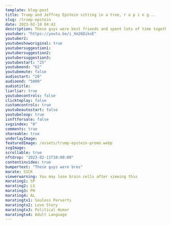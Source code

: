 ```yaml
---
template: blog-post
title: Trump and Jeffrey Epstein sitting in a tree, r a p i n g...
slug: /trump-epstein
date: 2023-02-18 04:43
description: These guys were best friends and spent lots of time together.
youtuber: "https://youtu.be/i_Xm26DikxE"
youtuber2: 
youtubeshoworiginal: true
youtubersuggestion1: 
youtubersuggestion2: 
youtubersuggestion3: 
youtubestart: "25"
youtubeend: "62"
youtubemute: false
audiostart: "20"
audioend: "5000"
audiotitle: 
liarliar: true
youtubecontrols: false
clicktoplay: false
customcontrols: true
youtubeautostart: false
youtubeloop: true
isnftforsale: false
svgzindex: "0"
comments: true
shareable: true
underlayImage: 
featuredImage: /assets/trump-epstein-promo.webp
svgImage: 
scrollable: true
nftdrop: "2023-02-11T10:00:00"
contentinvideo: true
bumpertext: "These guys were bros"
marate: SICK
viewerwarning: You may lose brain cells after viewing this
marating1: SP
marating2: LS
marating3: PH
marating4: AL
maratingtx1: Souless Perverts
maratingtx2: Love Story
maratingtx3: Political Humor
maratingtx4: Adult Language
---
```



<!-- https://youtu.be/8EPEkk6qWkg IVANKA/TRUMP -->


<!-- <div class="contentinside lake1" style=""> -->
<!-- <img class="" src="/assets/lakemouth.webp" width="100%" style=" z-index:-1; opacity:0;
animation: kariFilter 6s ease-in-out;
animation-delay: 4s;
animation-iteration-count:infinite;
" /> -->


<!-- <div class="bubble bubble-bottom-left" style="position:absolute; width:; top:30%; left:20vw; display:flex; justify-content:center;backdrop-filter: blur(6px);
animation: bubbleBop 9s ease-in;
animation-delay: 6s;
animation-direction: forwards;
animation-iteration-count:1;
opacity:0;
"><span style="font-size:120%; font-weight:bold;"><span style="font-size:160%; font-weight:bold;"></span></div>


<div class="bubble bubble-bottom-right" style="position:absolute; width:50vw; top:50%; right:20vw; display:block; justify-content:center; font-size:110%;backdrop-filter: blur(6px);
animation: bubbleBop1 10s ease-in;
animation-delay:8s;
animation-direction: forwards;
animation-iteration-count:1;
opacity:0;
"><span style="font-weight:bold;"></span></div>
</div> -->

<style>



</style>
<div class="contentbody" style="text-align:left !important; margin-top:0;">

<!-- ## About Hunter Biden

Hunter Biden is an American lawyer and businessman who is the son of President Joe Biden. He was born on February 4, 1970, in Wilmington, Delaware.

Hunter Biden is known for his work in the private sector, including his career as a lawyer and his involvement in various business ventures. He has served on the board of directors of several companies, including Burisma Holdings, a Ukrainian natural gas company, which has been the subject of controversy and media scrutiny.

In addition to his business dealings, Hunter Biden has faced personal challenges and controversies. He has struggled with substance abuse and has been the subject of media attention for his personal life and relationships.

Despite these challenges, Hunter Biden has remained active in political and civic life. He has worked on various initiatives and campaigns, and has been involved in advocacy efforts on issues such as addiction and recovery.

As the son of the President of the United States, Hunter Biden continues to be a subject of public interest and media scrutiny. However, it's worth noting that he is not a government official or an employee of the federal government, and his business dealings and personal life are his own and separate from those of his father. -->


</div>